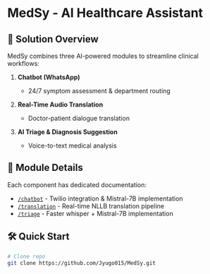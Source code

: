# MedSy - AI Healthcare Assistant

## 🚀 Solution Overview
MedSy combines three AI-powered modules to streamline clinical workflows:

1. **Chatbot (WhatsApp)**  
   - 24/7 symptom assessment & department routing  

2. **Real-Time Audio Translation**  
   - Doctor-patient dialogue translation  

3. **AI Triage & Diagnosis Suggestion**  
   - Voice-to-text medical analysis

## 📂 Module Details
Each component has dedicated documentation:
- [`/chatbot`](chatbot/README.md) - Twilio integration & Mistral-7B implementation  
- [`/translation`](translator/README.md) - Real-time NLLB translation pipeline  
- [`/triage`](triage/README.md) - Faster whisper + Mistral-7B implementation
## 🛠️ Quick Start
```bash
# Clone repo
git clone https://github.com/Jyugo015/MedSy.git
```
